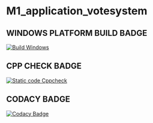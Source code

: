 # M1_application_votesystem
## WINDOWS PLATFORM BUILD BADGE
[![Build Windows](https://github.com/0110sangavi/M1_application_votesystem/actions/workflows/bulit_windows.yml/badge.svg)](https://github.com/0110sangavi/M1_application_votesystem/actions/workflows/bulit_windows.yml)

## CPP CHECK BADGE
[![Static code Cppcheck](https://github.com/0110sangavi/M1_application_votesystem/actions/workflows/cppcheck.yml/badge.svg)](https://github.com/0110sangavi/M1_application_votesystem/actions/workflows/cppcheck.yml)

## CODACY BADGE
[![Codacy Badge](https://app.codacy.com/project/badge/Grade/8fae7ccffd0b44128e4a971a15e65f67)](https://www.codacy.com/gh/0110sangavi/M1_application_votesystem/dashboard?utm_source=github.com&amp;utm_medium=referral&amp;utm_content=0110sangavi/M1_application_votesystem&amp;utm_campaign=Badge_Grade)
